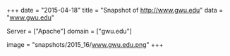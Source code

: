
+++
date = "2015-04-18"
title = "Snapshot of http://www.gwu.edu"
data = "www.gwu.edu"

Server = ["Apache"]
domain = ["gwu.edu"]

  image = "snapshots/2015_16/www.gwu.edu.png"
+++
#
